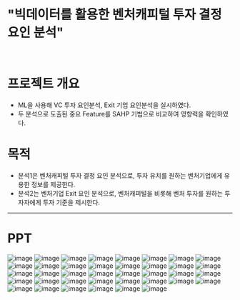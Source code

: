 # **"빅데이터를 활용한 벤처캐피털 투자 결정요인 분석"**
<br>



# **프로젝트 개요**
- ML을 사용해 VC 투자 요인분석, Exit 기업 요인분석을 실시하였다.
- 두 분석으로 도출된 중요 Feature를 SAHP 기법으로 비교하여 영향력을 확인하였다.



# **목적**
- 분석1은 벤처캐피털 투자 결정 요인 분석으로, 투자 유치를 원하는 벤처기업에게 유용한 정보를 제공한다.
- 분석2는 벤처기업 Exit 요인 분석으로, 벤처캐피털을 비롯해 벤처 투자를 원하는 투자자에게 투자 기준을 제시한다.



---
# **PPT**
![image](https://github.com/shoni0325/Project_1/assets/129731878/7bbce879-fc9d-4e6b-9c22-649dbbd1c8c2)
![image](https://github.com/shoni0325/Project_1/assets/129731878/7b9ffab0-725f-44b4-988c-6827bb01ef9b)
![image](https://github.com/shoni0325/Project_1/assets/129731878/c9c01cd0-7fc0-4365-a8fb-3683155954bf)
![image](https://github.com/shoni0325/Project_1/assets/129731878/dffab1cf-4b98-4a8e-af06-63df1f49b35e)
![image](https://github.com/shoni0325/Project_1/assets/129731878/40b3e750-d0d1-46cf-aa53-3ccaa510e7b4)
![image](https://github.com/shoni0325/Project_1/assets/129731878/079d683a-1ca6-4cdd-83bf-9e3b1fa5e4fc)
![image](https://github.com/shoni0325/Project_1/assets/129731878/be99eb8a-b491-480e-ab68-9c788c16862b)
![image](https://github.com/shoni0325/Project_1/assets/129731878/80b85a4f-bad4-4a06-ba60-52b4a647af25)
![image](https://github.com/shoni0325/Project_1/assets/129731878/016f0a0c-c16e-4f50-9bda-02b8760a4ae5)
![image](https://github.com/shoni0325/Project_1/assets/129731878/d624fa79-0b30-4afb-98eb-3f1f4fa8bf4b)
![image](https://github.com/shoni0325/Project_1/assets/129731878/51f18001-88e9-4c66-864b-f27623d7be3f)
![image](https://github.com/shoni0325/Project_1/assets/129731878/ab72de43-0dfa-4af6-a3e3-57d3c3d6fdff)
![image](https://github.com/shoni0325/Project_1/assets/129731878/f37e5328-69a0-44b7-9a75-ccedddf094c3)
![image](https://github.com/shoni0325/Project_1/assets/129731878/12c15e05-169e-423c-962d-147fc72b1cd2)
![image](https://github.com/shoni0325/Project_1/assets/129731878/365fa930-0ec6-4bf0-a896-c28c6307381a)
![image](https://github.com/shoni0325/Project_1/assets/129731878/9beba5a7-f07c-4947-afdc-9e7650a7d706)
![image](https://github.com/shoni0325/Project_1/assets/129731878/c182fca5-c662-4f53-ab4e-f839bc8cc06a)
![image](https://github.com/shoni0325/Project_1/assets/129731878/3b276b96-d968-445e-8844-f2b24d3f5ac6)
![image](https://github.com/shoni0325/Project_1/assets/129731878/9c27ed5d-e101-4153-880d-a17e11b95c0b)
![image](https://github.com/shoni0325/Project_1/assets/129731878/043f302c-c5ce-4c85-850f-b419628d55ea)
![image](https://github.com/shoni0325/Project_1/assets/129731878/574eb1e8-8bb4-4328-bacb-9610066d63bf)
![image](https://github.com/shoni0325/Project_1/assets/129731878/2455f22f-b43a-4c93-803d-e40bb65b35ef)
![image](https://github.com/shoni0325/Project_1/assets/129731878/0d1e1979-9511-471a-ac15-c16fc804c3b1)
![image](https://github.com/shoni0325/Project_1/assets/129731878/708c92e8-0349-4eb5-915e-619c61e5496f)
![image](https://github.com/shoni0325/Project_1/assets/129731878/29188125-da94-49f3-a0d7-b4b5849e349c)
![image](https://github.com/shoni0325/Project_1/assets/129731878/600f3d25-57ad-431c-b462-14d31857283e)
![image](https://github.com/shoni0325/Project_1/assets/129731878/1395db80-2606-4ab9-8d1e-9abddf955aa1)
![image](https://github.com/shoni0325/Project_1/assets/129731878/88584b05-36e1-4c60-8a76-328fcaa1bd5e)
![image](https://github.com/shoni0325/Project_1/assets/129731878/284ce321-e1fb-45bf-b1d2-3b95baa222fc)
![image](https://github.com/shoni0325/Project_1/assets/129731878/39288591-2387-4175-b013-f5fe9a8716ef)
![image](https://github.com/shoni0325/Project_1/assets/129731878/5593c783-1c70-404d-b7b1-76631fddb880)
![image](https://github.com/shoni0325/Project_1/assets/129731878/648e0a3d-e8a7-48ef-8dd7-377685781368)
![image](https://github.com/shoni0325/Project_1/assets/129731878/de88360f-c1aa-476d-8bce-c876c34e0cf0)
![image](https://github.com/shoni0325/Project_1/assets/129731878/2e25cb96-47fd-45fd-931f-a5b6c5c02ec3)
![image](https://github.com/shoni0325/Project_1/assets/129731878/5a46f20d-2813-4dbb-9d6a-02c1a7998f5a)
![image](https://github.com/shoni0325/Project_1/assets/129731878/f8a4d2cf-c701-4cd5-93de-a0b9dd14bda1)
![image](https://github.com/shoni0325/Project_1/assets/129731878/9ee529c7-a0b5-4210-9b11-ef5c00e465c9)
![image](https://github.com/shoni0325/Project_1/assets/129731878/01256f92-35f9-431c-9b0f-811843757719)

